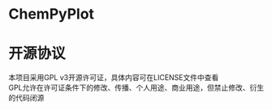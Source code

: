 # ChemPyPlot

# 开源协议
本项目采用GPL v3开源许可证，具体内容可在LICENSE文件中查看  
GPL允许在许可证条件下的修改、传播、个人用途、商业用途，但禁止修改、衍生的代码闭源
